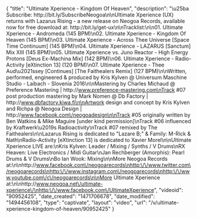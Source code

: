 {
    "title": "Ultimate Xperience - Kingdom Of Heaven",
    "description": "\u25ba Subscribe: http:\/\/bit.ly\/SubscribeNeogoa\n\nUltimate Xperience (UX) returns with Lazarus Rising - a new release on Neogoa Records, available now for free download at: http:\/\/bit.ly\/get-ux\n\nTracklist:\n\n01. Ultimate Xperience - Andromeda (145 BPM)\n02. Ultimate Xperience - Kingdom Of Heaven (145 BPM)\n03. Ultimate Xperience - Across Thee Universe [Space Time Continuum] (145 BPM)\n04. Ultimate Xperience - LAZARUS [Sanctum] Mix XIII (145 BPM)\n05. Ultimate Xperience vs. Juno Reactor - High Energy Protons [Deus Ex-Machina Mix] (142 BPM)\n06. Ultimate Xperience - Radio-Activity [eXtinction 13] (120 BPM)\n07. Ultimate Xperience - Thee Aud\u2021ssey [Continues] [The Faithealers Remix] (127 BPM)\n\nWritten, performed, engineered & produced by Kris Kylven @ Universum Maschine Studio - Laibach - Slovenia 2016\n\nMastering by Charles Michaud @ Preference Mastering | http:\/\/www.preference-mastering.com\nTrack #07 post production mastering by Mark Nomen @ Db Factory | http:\/\/www.dbfactory.kiwa.fi\n\nArtwork design and concept by Kris Kylven and Richpa @ Neogoa Design | http:\/\/www.facebook.com\/neogoadesign\n\nTrack #05 originally written by Ben Watkins & Mike Maguire [under kind permission]\nTrack #06 influenced by Kraftwerk\u2019s Radioactivity\nTrack #07 remixed by The Faithealers\n\nLazarus Rising is dedicated to \"Lazare B;\" & Family: M-Rick & Nath\nRadio-Activity [eXtinction 13] is dedicated to Xavier Morel\n\nUltimate Xperience LIVE are:\nKris Kylven: Leader \/ Mixing \/ Synths \/ V Drums\nRX Heaven: Live Electronics \/ Midi Guitar\nJan Rechberger (Amorphis): Pearl Drums & V Drums\nBo Ian Wook: Mixing\n\nMore Neogoa Records at:\n\nhttp:\/\/www.facebook.com\/neogoarecords\nhttp:\/\/www.twitter.com\/neogoarecords\nhttp:\/\/www.instagram.com\/neogoarecords\nhttp:\/\/www.youtube.com\/c\/neogoarecords\n\nMore Ultimate Xperience at:\n\nhttp:\/\/www.neogoa.net\/ultimate-xperience\/\nhttp:\/\/www.facebook.com\/UltimateXperience",
    "videoid": "90952425",
    "date_created": "1471706678",
    "date_modified": "1494456108",
    "type": "captivate",
    "layout": "video",
    "url": "\/v\/ultimate-xperience-kingdom-of-heaven\/90952425"
}